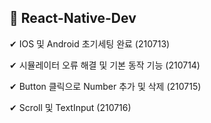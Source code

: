 ## 🚩 React-Native-Dev

✔ IOS 및 Android 초기세팅 완료 (210713)

✔ 시뮬레이터 오류 해결 및 기본 동작 기능 (210714)

✔ Button 클릭으로 Number 추가 및 삭제 (210715)

✔ Scroll 및 TextInput (210716)
